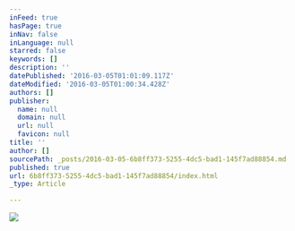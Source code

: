 ```yaml
---
inFeed: true
hasPage: true
inNav: false
inLanguage: null
starred: false
keywords: []
description: ''
datePublished: '2016-03-05T01:01:09.117Z'
dateModified: '2016-03-05T01:00:34.428Z'
authors: []
publisher:
  name: null
  domain: null
  url: null
  favicon: null
title: ''
author: []
sourcePath: _posts/2016-03-05-6b8ff373-5255-4dc5-bad1-145f7ad88854.md
published: true
url: 6b8ff373-5255-4dc5-bad1-145f7ad88854/index.html
_type: Article

---
```

![](https://the-grid-user-content.s3-us-west-2.amazonaws.com/73f73716-d326-420a-ba11-ab4d01c88cbb.jpg)